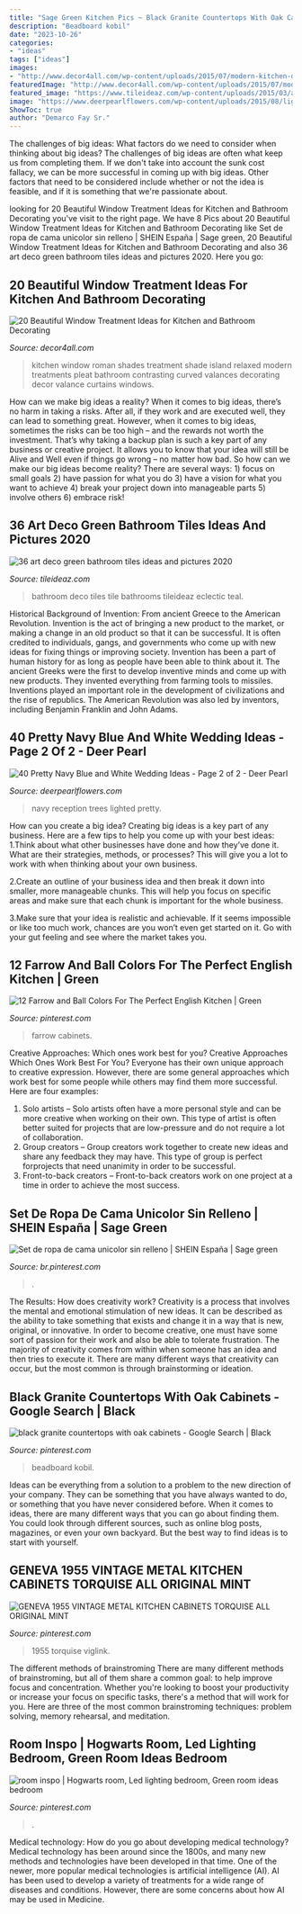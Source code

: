 ```yaml
---
title: "Sage Green Kitchen Pics ~ Black Granite Countertops With Oak Cabinets"
description: "Beadboard kobil"
date: "2023-10-26"
categories:
- "ideas"
tags: ["ideas"]
images:
- "http://www.decor4all.com/wp-content/uploads/2015/07/modern-kitchen-decor-roman-shades-window-treatment-ideas-3.jpg"
featuredImage: "http://www.decor4all.com/wp-content/uploads/2015/07/modern-kitchen-decor-roman-shades-window-treatment-ideas-3.jpg"
featured_image: "https://www.tileideaz.com/wp-content/uploads/2015/03/art_deco_green_bathroom_tiles_11.jpg"
image: "https://www.deerpearlflowers.com/wp-content/uploads/2015/08/lighted-trees-for-wedding-reception.jpg"
ShowToc: true
author: "Demarco Fay Sr."
---
```



The challenges of big ideas: What factors do we need to consider when thinking about big ideas?
The challenges of big ideas are often what keep us from completing them. If we don't take into account the sunk cost fallacy, we can be more successful in coming up with big ideas. Other factors that need to be considered include whether or not the idea is feasible, and if it is something that we're passionate about.

	

		
looking for 20 Beautiful Window Treatment Ideas for Kitchen and Bathroom Decorating you've visit to the right page. We have 8 Pics about 20 Beautiful Window Treatment Ideas for Kitchen and Bathroom Decorating like Set de ropa de cama unicolor sin relleno | SHEIN España | Sage green, 20 Beautiful Window Treatment Ideas for Kitchen and Bathroom Decorating and also 36 art deco green bathroom tiles ideas and pictures 2020. Here you go:
		
    
## 20 Beautiful Window Treatment Ideas For Kitchen And Bathroom Decorating

<img loading=lazy src="http://www.decor4all.com/wp-content/uploads/2015/07/modern-kitchen-decor-roman-shades-window-treatment-ideas-3.jpg" onerror="this.onerror=null;this.src='https://tse4.mm.bing.net/th?id=OIP.v-CuyIKENvSYVRcIfahERQHaJ3&amp;pid=15.1';" alt="20 Beautiful Window Treatment Ideas for Kitchen and Bathroom Decorating">

_Source: decor4all.com_

>kitchen window roman shades treatment shade island relaxed modern treatments pleat bathroom contrasting curved valances decorating decor valance curtains windows. 

	

How can we make big ideas a reality?
When it comes to big ideas, there’s no harm in taking a risks. After all, if they work and are executed well, they can lead to something great. However, when it comes to big ideas, sometimes the risks can be too high – and the rewards not worth the investment. That’s why taking a backup plan is such a key part of any business or creative project. It allows you to know that your idea will still be Alive and Well even if things go wrong – no matter how bad. So how can we make our big ideas become reality?
There are several ways: 1) focus on small goals 2) have passion for what you do 3) have a vision for what you want to achieve 4) break your project down into manageable parts 5) involve others 6) embrace risk!

    
## 36 Art Deco Green Bathroom Tiles Ideas And Pictures 2020

<img loading=lazy src="https://www.tileideaz.com/wp-content/uploads/2015/03/art_deco_green_bathroom_tiles_11.jpg" onerror="this.onerror=null;this.src='https://tse1.mm.bing.net/th?id=OIP.u_SvEmN4v88UH23mkFCYcAHaKV&amp;pid=15.1';" alt="36 art deco green bathroom tiles ideas and pictures 2020">

_Source: tileideaz.com_

>bathroom deco tiles tile bathrooms tileideaz eclectic teal. 

	

Historical Background of Invention: From ancient Greece to the American Revolution.
Invention is the act of bringing a new product to the market, or making a change in an old product so that it can be successful. It is often credited to individuals, gangs, and governments who come up with new ideas for fixing things or improving society. Invention has been a part of human history for as long as people have been able to think about it. The ancient Greeks were the first to develop inventive minds and come up with new products. They invented everything from farming tools to missiles. Inventions played an important role in the development of civilizations and the rise of republics. The American Revolution was also led by inventors, including Benjamin Franklin and John Adams.

    
## 40 Pretty Navy Blue And White Wedding Ideas - Page 2 Of 2 - Deer Pearl

<img loading=lazy src="https://www.deerpearlflowers.com/wp-content/uploads/2015/08/lighted-trees-for-wedding-reception.jpg" onerror="this.onerror=null;this.src='https://tse1.mm.bing.net/th?id=OIP.7Qm-Ap87SNwfSWYzn9FBpgHaLH&amp;pid=15.1';" alt="40 Pretty Navy Blue and White Wedding Ideas - Page 2 of 2 - Deer Pearl">

_Source: deerpearlflowers.com_

>navy reception trees lighted pretty. 

	

How can you create a big idea?
Creating big ideas is a key part of any business. Here are a few tips to help you come up with your best ideas:
1.Think about what other businesses have done and how they’ve done it. What are their strategies, methods, or processes? This will give you a lot to work with when thinking about your own business.

2.Create an outline of your business idea and then break it down into smaller, more manageable chunks. This will help you focus on specific areas and make sure that each chunk is important for the whole business.

3.Make sure that your idea is realistic and achievable. If it seems impossible or like too much work, chances are you won’t even get started on it. Go with your gut feeling and see where the market takes you.


    
## 12 Farrow And Ball Colors For The Perfect English Kitchen | Green

<img loading=lazy src="https://i.pinimg.com/736x/59/f1/e8/59f1e81677af21b5e241ddc35444260b.jpg" onerror="this.onerror=null;this.src='https://tse2.mm.bing.net/th?id=OIP.cnT4dQ53BUitTl06Xmh6igHaLF&amp;pid=15.1';" alt="12 Farrow and Ball Colors For The Perfect English Kitchen | Green">

_Source: pinterest.com_

>farrow cabinets. 

	

Creative Approaches: Which ones work best for you?
Creative Approaches Which Ones Work Best For You?
Everyone has their own unique approach to creative expression. However, there are some general approaches which work best for some people while others may find them more successful. Here are four examples: 

1) Solo artists – Solo artists often have a more personal style and can be more creative when working on their own. This type of artist is often better suited for projects that are low-pressure and do not require a lot of collaboration. 
2) Group creators – Group creators work together to create new ideas and share any feedback they may have. This type of group is perfect forprojects that need unanimity in order to be successful. 
3) Front-to-back creators – Front-to-back creators work on one project at a time in order to achieve the most success.

    
## Set De Ropa De Cama Unicolor Sin Relleno | SHEIN España | Sage Green

<img loading=lazy src="https://i.pinimg.com/736x/3e/cb/66/3ecb664f930275597ab7925141bf1393.jpg" onerror="this.onerror=null;this.src='https://tse1.mm.bing.net/th?id=OIP.yhuns9zkB3B-o9noJAcoXgHaJ3&amp;pid=15.1';" alt="Set de ropa de cama unicolor sin relleno | SHEIN España | Sage green">

_Source: br.pinterest.com_

>. 

	

The Results: How does creativity work?
Creativity is a process that involves the mental and emotional stimulation of new ideas. It can be described as the ability to take something that exists and change it in a way that is new, original, or innovative. In order to become creative, one must have some sort of passion for their work and also be able to tolerate frustration. The majority of creativity comes from within when someone has an idea and then tries to execute it. There are many different ways that creativity can occur, but the most common is through brainstorming or ideation.

    
## Black Granite Countertops With Oak Cabinets - Google Search | Black

<img loading=lazy src="https://i.pinimg.com/736x/7a/19/00/7a1900ec9829c2a1f0efdd743bc64d1f.jpg" onerror="this.onerror=null;this.src='https://tse3.mm.bing.net/th?id=OIP.YcUDushtoTfF0Gn4DOeUXQHaLf&amp;pid=15.1';" alt="black granite countertops with oak cabinets - Google Search | Black">

_Source: pinterest.com_

>beadboard kobil. 

	

Ideas can be everything from a solution to a problem to the new direction of your company. They can be something that you have always wanted to do, or something that you have never considered before. When it comes to ideas, there are many different ways that you can go about finding them. You could look through different sources, such as online blog posts, magazines, or even your own backyard. But the best way to find ideas is to start with yourself.

    
## GENEVA 1955 VINTAGE METAL KITCHEN CABINETS TORQUISE ALL ORIGINAL MINT

<img loading=lazy src="https://i.pinimg.com/736x/d8/55/82/d85582bc5bdbd1ada25679a7f593bc85.jpg" onerror="this.onerror=null;this.src='https://tse4.mm.bing.net/th?id=OIP.hQtjlf33Rn1meGJLGPUkIQHaJ3&amp;pid=15.1';" alt="GENEVA 1955 VINTAGE METAL KITCHEN CABINETS TORQUISE ALL ORIGINAL MINT">

_Source: pinterest.com_

>1955 torquise viglink. 

	

The different methods of brainstroming
There are many different methods of brainstroming, but all of them share a common goal: to help improve focus and concentration. Whether you're looking to boost your productivity or increase your focus on specific tasks, there's a method that will work for you. Here are three of the most common brainstroming techniques: problem solving, memory rehearsal, and meditation.

    
## Room Inspo | Hogwarts Room, Led Lighting Bedroom, Green Room Ideas Bedroom

<img loading=lazy src="https://i.pinimg.com/736x/4a/cf/86/4acf8636ce1ea0ef583241ad787e741d.jpg" onerror="this.onerror=null;this.src='https://tse3.mm.bing.net/th?id=OIP.iK-f_69gC0OERj-jct8kdAHaN8&amp;pid=15.1';" alt="room inspo | Hogwarts room, Led lighting bedroom, Green room ideas bedroom">

_Source: pinterest.com_

>. 

	

Medical technology: How do you go about developing medical technology?
Medical technology has been around since the 1800s, and many new methods and technologies have been developed in that time. One of the newer, more popular medical technologies is artificial intelligence (AI). AI has been used to develop a variety of treatments for a wide range of diseases and conditions. However, there are some concerns about how AI may be used in Medicine.

